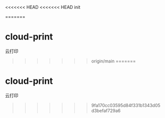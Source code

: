 <<<<<<< HEAD
<<<<<<< HEAD
init

=======
# cloud-print
云打印
>>>>>>> origin/main
=======
# cloud-print
云打印
>>>>>>> 9fa170cc03595d84f331b1343d05d3befaf729a6
